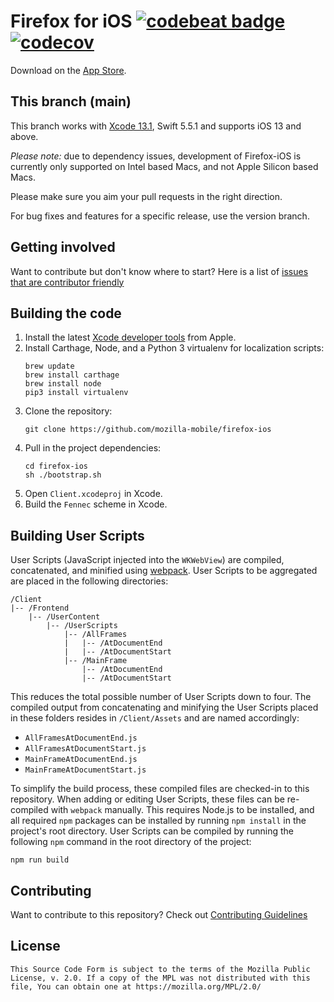 Firefox for iOS [![codebeat badge](https://codebeat.co/badges/67e58b6d-bc89-4f22-ba8f-7668a9c15c5a)](https://codebeat.co/projects/github-com-mozilla-firefox-ios) [![codecov](https://codecov.io/gh/mozilla-mobile/firefox-ios/branch/main/graph/badge.svg)](https://codecov.io/gh/mozilla-mobile/firefox-ios/branch/main)
===============

Download on the [App Store](https://itunes.apple.com/app/firefox-web-browser/id989804926).

This branch (main)
-----------

This branch works with [Xcode 13.1](https://developer.apple.com/download/all/?q=xcode), Swift 5.5.1 and supports iOS 13 and above.

*Please note:* due to dependency issues, development of Firefox-iOS is currently only supported on Intel based Macs, and not Apple Silicon based Macs.

Please make sure you aim your pull requests in the right direction.

For bug fixes and features for a specific release, use the version branch.

Getting involved
----------------

Want to contribute but don't know where to start? Here is a list of [issues that are contributor friendly](https://github.com/mozilla-mobile/firefox-ios/labels/Contributor%20OK)

Building the code
-----------------

1. Install the latest [Xcode developer tools](https://developer.apple.com/xcode/downloads/) from Apple.
1. Install Carthage, Node, and a Python 3 virtualenv for localization scripts:
    ```shell
    brew update
    brew install carthage
    brew install node
    pip3 install virtualenv
    ```
1. Clone the repository:
    ```shell
    git clone https://github.com/mozilla-mobile/firefox-ios
    ```
1. Pull in the project dependencies:
    ```shell
    cd firefox-ios
    sh ./bootstrap.sh
    ```
1. Open `Client.xcodeproj` in Xcode.
1. Build the `Fennec` scheme in Xcode.

Building User Scripts
-----------------

User Scripts (JavaScript injected into the `WKWebView`) are compiled, concatenated, and minified using [webpack](https://webpack.js.org/). User Scripts to be aggregated are placed in the following directories:

```none
/Client
|-- /Frontend
    |-- /UserContent
        |-- /UserScripts
            |-- /AllFrames
            |   |-- /AtDocumentEnd
            |   |-- /AtDocumentStart
            |-- /MainFrame
                |-- /AtDocumentEnd
                |-- /AtDocumentStart
```

This reduces the total possible number of User Scripts down to four. The compiled output from concatenating and minifying the User Scripts placed in these folders resides in `/Client/Assets` and are named accordingly:

* `AllFramesAtDocumentEnd.js`
* `AllFramesAtDocumentStart.js`
* `MainFrameAtDocumentEnd.js`
* `MainFrameAtDocumentStart.js`

To simplify the build process, these compiled files are checked-in to this repository. When adding or editing User Scripts, these files can be re-compiled with `webpack` manually. This requires Node.js to be installed, and all required `npm` packages can be installed by running `npm install` in the project's root directory. User Scripts can be compiled by running the following `npm` command in the root directory of the project:

```shell
npm run build
```

Contributing
-----------------

Want to contribute to this repository? Check out [Contributing Guidelines](https://github.com/mozilla-mobile/firefox-ios/blob/main/CONTRIBUTING.md)

License
-----------------

    This Source Code Form is subject to the terms of the Mozilla Public
    License, v. 2.0. If a copy of the MPL was not distributed with this
    file, You can obtain one at https://mozilla.org/MPL/2.0/
